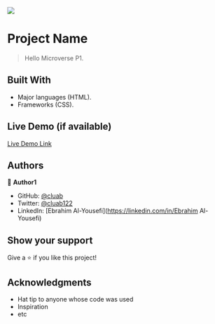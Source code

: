![](https://img.shields.io/badge/Microverse-blueviolet)

# Project Name

>Hello Microverse P1.


## Built With

- Major languages (HTML).
- Frameworks (CSS).


## Live Demo (if available)

[Live Demo Link](https://livedemo.com)




## Authors

👤 **Author1**

- GitHub: [@cluab](https://github.com/Cluab)
- Twitter: [@cluab122](https://twitter.com/cluab122)
- LinkedIn: [Ebrahim Al-Yousefi](https://linkedin.com/in/Ebrahim Al-Yousefi)


## Show your support

Give a ⭐️ if you like this project!

## Acknowledgments

- Hat tip to anyone whose code was used
- Inspiration
- etc


